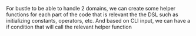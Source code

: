 For bustle to be able to handle 2 domains, we can create some helper functions for each part of the code that is relevant the the DSL
such as initializing constants, operators, etc. And based on CLI input, we can have a if condition that will call the relevant helper function

